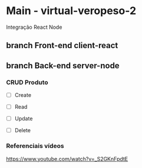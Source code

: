 # Main - virtual-veropeso-2
Integração React Node 

## branch Front-end client-react




## branch Back-end server-node 
### CRUD Produto
- [ ] Create 
- [ ] Read 
- [ ] Update
- [ ] Delete



### Referenciais vídeos
https://www.youtube.com/watch?v=_S2GKnFpdtE